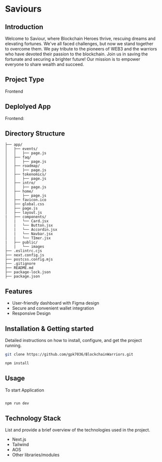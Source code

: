# Saviours

## Introduction

Welcome to Saviour, where Blockchain Heroes thrive, rescuing dreams and elevating fortunes. We've all faced challenges, but now we stand together to overcome them. We pay tribute to the pioneers of WEB3 and the warriors who have devoted their passion to the blockchain. Join us in saving the fortunate and securing a brighter future! Our mission is to empower everyone to share wealth and succeed.

## Project Type

Frontend

## Deplolyed App

Frontend:

## Directory Structure

```
├── app/
│   ├── events/
│   │   ├── page.js
│   ├── faq/
│   │   ├── page.js
│   ├── roadmap/
│   │   ├── page.js
│   ├── tokenomics/
│   │   ├── page.js
│   ├── intro/
│   │   ├── page.js
│   ├── home/
│   │   ├── page.js
│   ├── favicon.ico
│   ├── global.css
│   ├── page.js
│   ├── layout.js
|   ├── components/
│   |   └── Card.jsx
│   |   └── Button.jsx
│   |   └── Accordin.jsx
│   |   └── Navbar.jsx
│   |   └── TImer.jsx
|   ├── public/
│   |   └── images
├── .eslintrc.cjs
├── next.config.js
├── postcss.config.mjs
├── .gitignore
├── README.md
├── package-lock.json
├── package.json

```

## Features

- User-friendly dashboard with Figma design
- Secure and convenient wallet integration
- Responsive Design

## Installation & Getting started

Detailed instructions on how to install, configure, and get the project running.

```bash
git clone https://github.com/gpk7036/BlockchainWarriors.git

npm install

```

## Usage

To start Application

```bash

npm run dev

```

## Technology Stack

List and provide a brief overview of the technologies used in the project.

- Next.js
- Tailwind
- AOS
- Other libraries/modules
